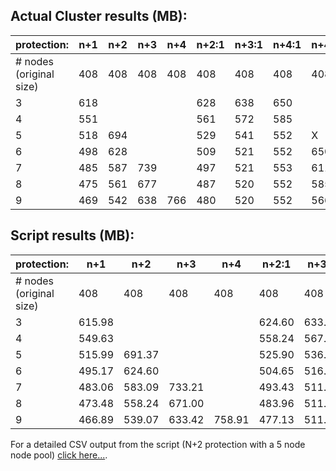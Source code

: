 
## Actual Cluster results (MB):

| protection:             | n+1 | n+2 | n+3 | n+4 | n+2:1 | n+3:1 | n+4:1 | n+4:2 | 2x  | 3x   | 4x   | 
|-------------------------|-----|-----|-----|-----|-------|-------|-------|-------|-----|------|------| 
| # nodes (original size) | 408 | 408 | 408 | 408 | 408   | 408   | 408   | 408   | 408 | 408  | 408  | 
| 3                       | 618 |     |     |     | 628   | 638   | 650   |       | 818 | 1.2G |      | 
| 4                       | 551 |     |     |     | 561   | 572   | 585   |       | 818 | 1.2G | 1.6G | 
| 5                       | 518 | 694 |     |     | 529   | 541   | 552   | X     | 818 | 1.2G | 1.6G | 
| 6                       | 498 | 628 |     |     | 509   | 521   | 552   | 650   |     |      |      | 
| 7                       | 485 | 587 | 739 |     | 497   | 521   | 553   | 611   |     |      |      | 
| 8                       | 475 | 561 | 677 |     | 487   | 520   | 552   | 585   |     |      |      | 
| 9                       | 469 | 542 | 638 | 766 | 480   | 520   | 552   | 566   |     |      |      | 



## Script results (MB):

| protection:             | n+1    | n+2    | n+3    | n+4    | n+2:1  | n+3:1  | n+4:1  | n+4:2  | 2x     | 3x    | 4x  | 
|-------------------------|--------|--------|--------|--------|--------|--------|--------|--------|--------|-------|-----| 
| # nodes (original size) | 408    | 408    | 408    | 408    | 408    | 408    | 408    | 408    | 408    | 408   | 408 | 
| 3                       | 615.98 |        |        |        | 624.60 | 633.42 | 643.91 |        | 815.77 | 1.19G |     | 
| 4                       | 549.63 |        |        |        | 558.24 | 567.68 | 578.98 |        |        |       |1.59G| 
| 5                       | 515.99 | 691.37 |        |        | 525.90 | 536.20 | 546.38 | X      |        |       |1.59G| 
| 6                       | 495.17 | 624.60 |        |        | 504.65 | 516.02 | 546.38 | 643.91 |        |       |     | 
| 7                       | 483.06 | 583.09 | 733.21 |        | 493.43 | 511.76 | 546.38 | 602.66 |        |       |     | 
| 8                       | 473.48 | 558.24 | 671.00 |        | 483.96 | 511.76 | 546.38 | 578.98 |        |       |     | 
| 9                       | 466.89 | 539.07 | 633.42 | 758.91 | 477.13 | 511.76 | 546.38 | 560.04 |        |       |     | 


For a detailed CSV output from the script (N+2 protection with a 5 node node pool) [click here...](https://github.com/adamgweeks/Isilon-capacity-calculator/blob/master/five_nodes_N%2B2%2Bprotection_sample.csv).

